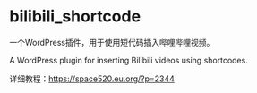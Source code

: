 # bilibili_shortcode

一个WordPress插件，用于使用短代码插入哔哩哔哩视频。

A WordPress plugin for inserting Bilibili videos using shortcodes.

详细教程：https://space520.eu.org/?p=2344
